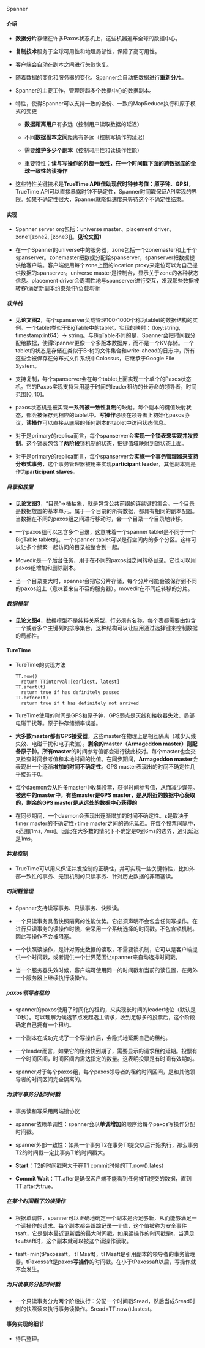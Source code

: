 Spanner

#### 介绍

* **数据分片**存储在许多Paxos状态机上，这些机器遍布全球的数据中心。

* **复制技术**服务于全球可用性和地理局部性，保障了高可用性。

* 客户端会自动在副本之间进行失败恢复。

* 随着数据的变化和服务器的变化，Spanner会自动把数据进行**重新分片**。

* Spanner的主要工作，管理跨越多个数据中心的数据副本。

* 特性，使得Spanner可以支持一致的备份、一致的MapReduce执行和原子模式的变更

  * **数据距离用户**有多远（控制用户读取数据的延迟）

  * 不同**数据副本之间**距离有多远（控制写操作的延迟）

  * 需要**维护多少个副本**（控制可用性和读操作性能）

  * 重要特性：**读与写操作的外部一致性**，**在一个时间戳下面的跨数据库的全球一致性的读操作**

* 这些特性关键技术是**TrueTime API\(借助现代时钟参考值：原子钟、GPS\)**，TrueTime API可以直接暴露时钟不确定性，Spanner时间戳保证API实现的界限。如果不确定性很大，Spanner就降低速度来等待这个不确定性结束。

#### 实现

* Spanner server org包括：universe master、placement driver、zone1\[zone2, \[zone3\]\]。**见论文图1**

* 在一个Spanner的universe中的服务器，zone包括一个zonemaster和上千个spanserver。zonemaster把数据分配给spanserver，spanserver把数据提供给客户端。客户端使用每个zone上面的location proxy来定位可以为自己提供数据的spanserver。universe master是控制台，显示关于zone的各种状态信息。placement driver会周期性地与spanserver进行交互，发现那些数据被转移\满足新副本约束条件\负载均衡

##### 软件栈

* **见论文图2**，每个spanserver负载管理100-1000个称为tablet的数据结构的实例。一个tablet类似于BigTable中的tablet，实现的映射：（key:string, timestamp:int64）-&gt; string。与BigTable不同的是，Spanner会把时间戳分配给数据，使得Spanner更像一个多版本数据库，而不是一个KV存储。一个tablet的状态是存储在类似于B-树的文件集合和write-ahead的日志中，所有这些会被保存在分布式文件系统中Colossus，它继承于Google File System。

* 支持复制，每个spanserver会在每个tablet上面实现一个单个的Paxos状态机。它的Paxos实现支持采用基于时间的leader租约的长寿命的领导者，时间范围\[0, 10\]。

* paxos状态机是被实现**一系列被一致性复制**的映射。每个副本的键值映射状态，都会被保存到相应的tablet中。**写操作**必须在领导者上初始化paxos协议，**读操作**可以直接从底层的任何副本的tablet中访问状态信息。

* 对于是primary的replica而言，每个spanserver会**实现一个锁表来实现并发控制**。这个锁表包含了**两阶段**锁机制的状态，把键值域映射到锁状态上面。

* 对于是primary的replica而言，每个spanserver会**实施一个事务管理器来支持分布式事务**，这个事务管理器被用来实现**participant leader**，其他副本则是作为**participant slaves**。

##### 目录和放置

* **见论文图3**，“目录”-&gt;桶抽象，就是包含公共前缀的连续键的集合。一个目录是数据放置的基本单元。属于一个目录的所有数据，都具有相同的副本配置。当数据在不同的paxos组之间进行移动时，会一个目录一个目录地转移。

* 一个paxos组可以包含多个目录，这意味着一个spanner tablet是不同于一个BigTable tablet的。一个spanner tablet可以是行空间内的多个分区。这样可以让多个频繁一起访问的目录被整合到一起。

* Movedir是一个后台任务，用于在不同的paxos组之间转移目录。它也可以用paxos组增加和删除副本。

* 当一个目录变大时，spanner会把它分片存储，每个分片可能会被保存到不同的paxos组上（意味着来自不容的服务器）。movedir在不同组转移的分片。

##### 数据模型

* **见论文图4**，数据模型不是纯粹关系型，行必须有名称。每个表都需要由包含一个或者多个主键列的排序集合。这种结构可以让应用通过选择键来控制数据的局部性。

#### TureTime

* TureTime的实现方法

  ```
  TT.now() 
    return TTinterval:[earliest, latest]
  TT.afert(t)
    return true if has definitely passed
  TT.before(t)
    return true if t has definitely not arrived
  ```

* TureTime使用的时间是GPS和原子钟，GPS弱点是天线和接收器失效、局部电磁干扰等。原子钟存储频率误差。

* **大多数master都有GPS接受器**，这些master在物理上是相互隔离（减少天线失效、电磁干扰和电子欺骗）。**剩余的master（Armageddon master）则配备原子钟**。**所有master**的时间参考值都会进行彼此校对。每个master也会交叉检查时间参考值和本地时间的比值。在同步期间，**Armageddon master**会表现出一个逐渐**增加的时间不确定性**。GPS master表现出的时间不确定性几乎接近于0。

* 每个daemon会从许多master中收集投票，获得时间参考值，从而减少误差。**被选中的master中，有些master是GPS master，是从附近的数据中心获取的，剩余的GPS master是从远处的数据中心获得的**

* 在同步期间，一个daemon会表现出逐渐增加的时间不确定性。ε是取决于timer master的不确定性+time master之间的通讯延迟。在每个投票间隔中，ε范围\[1ms, 7ms\]。因此在大多数的情况下不确定是0到6ms的边界，通讯延迟是1ms。

#### 并发控制

* TrueTime可以用来保证并发控制的正确性，并可实现一些关键特性，比如外部一致性的事务、无锁机制的只读事务、针对历史数据的非阻塞读。

##### 时间戳管理

* Spanner支持读写事务、只读事务、快照读。

* 一个只读事务具备快照隔离的性能优势。它必须声明不会包含任何写操作。在进行只读事务的读操作时候，会采用一个系统选择的时间戳。不包含锁机制。因此写操作不会被阻塞。

* 一个快照读操作，是针对历史数据的读取，不需要锁机制，它可以是客户端提供一个时间戳，或者提供一个世界范围让spanner来自动选择时间戳。

* 当一个服务器失效时候，客户端可使用同一的时间戳和当前的读位置，在另外一个服务器上继续执行读操作。

##### paxos领导者租约

* spanner的paxos使用了时间化的租约，来实现长时间的leader地位（默认是10秒）。可以理解为候选节点发起选主请求，收到足够多的投票后，这个阶段确定自己拥有一个租约。

* 一个副本在成功完成了一个写操作后，会隐式地延期自己的租约。

* 一个leader而言，如果它的租约快到期了，需要显示的请求租约延期。投票有一个时间区间，时间区间内需达指定的数量。这表明投票是有时间有效期的。

* spanner对于每个paxos组，每个paxos领导者的租约时间区间，是和其他领导者的时间区间完全隔离的。

##### 为读写事务分配时间戳

* 事务读和写采用两端锁协议

* spanner依赖单调性：spanner会以**单调增加**的顺序给每个paxos写操作分配时间戳。

* spanner外部一致性：如果一个事务T2在事务T1提交以后开始执行，那么事务T2的时间戳一定比事务T1的时间戳大。

* **Start**：T2的时间戳需大于在T1 commit时候的TT.now\(\).latest

* **Commit Wait**：TT.after是确保客户端不能看到任何被Ti提交的数据，直到TT.after为true。

##### 在某个时间戳下的读操作

* 根据单调性，spanner可以正确地确定一个副本是否足够新，从而能够满足一个读操作的请求。每个副本都会跟踪记录一个值，这个值被称为安全事件tsaft，它是副本最近更新后的最大时间戳。如果读操作的时间戳是t，当满足t&lt;=tsaft时，这个副本就可以被这个读操作读取。

* tsaft=min\(tPaxossaft， tTMsaft\)，tTMsaft是引用副本的领导者的事务管理器。tPaxossaft是paxos**写操作**的时间戳。在小于tPaxossaft以后，写操作就不会发生。

##### 为只读事务分配时间戳

* 一个只读事务分为两个阶段执行：分配一个时间戳Sread，然后当成Sread时刻的快照读来执行事务读操作。Sread=TT.now\(\).lastest。

#### 事务实现的细节

* 待后整理。

  


